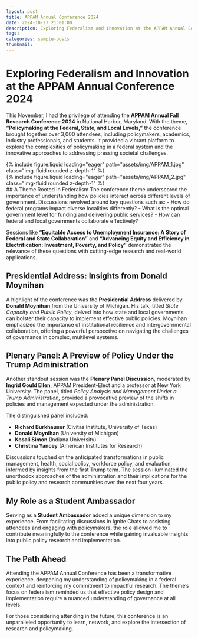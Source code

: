 ```yaml
---
layout: post
title: APPAM Annual Conference 2024
date: 2024-10-23 21:01:00
description: Exploring Federalism and Innovation at the APPAM Annual Conference 2024
tags: 
categories: sample-posts
thumbnail: 
---
```


# Exploring Federalism and Innovation at the APPAM Annual Conference 2024

This November, I had the privilege of attending the **APPAM Annual Fall Research Conference 2024** in National Harbor, Maryland. With the theme, **“Policymaking at the Federal, State, and Local Levels,”** the conference brought together over 3,000 attendees, including policymakers, academics, industry professionals, and students. It provided a vibrant platform to explore the complexities of policymaking in a federal system and the innovative approaches to addressing pressing societal challenges.
<div class="row mt-3">
    <div class="col-sm mt-3 mt-md-0">
        {% include figure.liquid loading="eager" path="assets/img/APPAM_1.jpg" class="img-fluid rounded z-depth-1" %}
    </div>
    <div class="col-sm mt-3 mt-md-0">
        {% include figure.liquid loading="eager" path="assets/img/APPAM_2.jpg" class="img-fluid rounded z-depth-1" %}
    </div>
</div>
## A Theme Rooted in Federalism  
The conference theme underscored the importance of understanding how policies interact across different levels of government. Discussions revolved around key questions such as:  
- How do federal programs impact diverse localities differently?  
- What is the optimal government level for funding and delivering public services?  
- How can federal and local governments collaborate effectively?  

Sessions like **“Equitable Access to Unemployment Insurance: A Story of Federal and State Collaboration”** and **“Advancing Equity and Efficiency in Electrification: Investment, Poverty, and Policy”** demonstrated the relevance of these questions with cutting-edge research and real-world applications.

## Presidential Address: Insights from Donald Moynihan  
A highlight of the conference was the **Presidential Address** delivered by **Donald Moynihan** from the University of Michigan. His talk, titled *State Capacity and Public Policy*, delved into how state and local governments can bolster their capacity to implement effective public policies. Moynihan emphasized the importance of institutional resilience and intergovernmental collaboration, offering a powerful perspective on navigating the challenges of governance in complex, multilevel systems.

## Plenary Panel: A Preview of Policy Under the Trump Administration  
Another standout session was the **Plenary Panel Discussion**, moderated by **Ingrid Gould Ellen**, APPAM President-Elect and a professor at New York University. The panel, titled *Policy Analysis and Management Under a Trump Administration,* provided a provocative preview of the shifts in policies and management expected under the administration.  

The distinguished panel included:  
- **Richard Burkhauser** (Civitas Institute, University of Texas)  
- **Donald Moynihan** (University of Michigan)  
- **Kosali Simon** (Indiana University)  
- **Christina Yancey** (American Institutes for Research)  

Discussions touched on the anticipated transformations in public management, health, social policy, workforce policy, and evaluation, informed by insights from the first Trump term. The session illuminated the unorthodox approaches of the administration and their implications for the public policy and research communities over the next four years.

## My Role as a Student Ambassador  
Serving as a **Student Ambassador** added a unique dimension to my experience. From facilitating discussions in Ignite Chats to assisting attendees and engaging with policymakers, the role allowed me to contribute meaningfully to the conference while gaining invaluable insights into public policy research and implementation.  

## The Path Ahead  
Attending the APPAM Annual Conference has been a transformative experience, deepening my understanding of policymaking in a federal context and reinforcing my commitment to impactful research. The theme’s focus on federalism reminded us that effective policy design and implementation require a nuanced understanding of governance at all levels.

For those considering attending in the future, this conference is an unparalleled opportunity to learn, network, and explore the intersection of research and policymaking.
